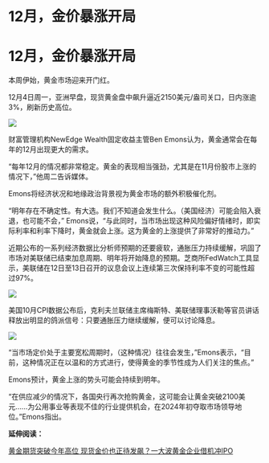 # 12月，金价暴涨开局

# 12月，金价暴涨开局

本周伊始，黄金市场迎来开门红。

12月4日周一，亚洲早盘，现货黄金盘中飙升逼近2150美元/盎司关口，日内涨逾3%，刷新历史高位。

![](https://inews.gtimg.com/om_bt/OOz1CNQeMzXg5qpt61FPO2TP2GztmQ5-4WXCjZshop1N4AA/1000)

财富管理机构NewEdge Wealth固定收益主管Ben Emons认为，黄金通常会在每年的12月出现更大的需求。

“每年12月的情况都非常稳定。黄金的表现相当强劲，尤其是在11月份股市上涨的情况下，”他周二告诉媒体。

Emons将经济状况和地缘政治背景视为黄金市场的额外积极催化剂。

“明年存在不确定性。有大选。我们不知道会发生什么。（美国经济）可能会陷入衰退，也可能不会，”
Emons说，“与此同时，当市场出现这种风险偏好情绪时，即实际利率和利率下降时，黄金就会上涨。这为黄金的上涨提供了非常好的推动力。”

近期公布的一系列经济数据比分析师预期的还要疲软，通胀压力持续缓解，巩固了市场对美联储已结束加息周期、明年将开始降息的预期。芝商所FedWatch工具显示，美联储在12日至13日召开的议息会议上连续第三次保持利率不变的可能性超过97%。

![](https://inews.gtimg.com/om_bt/Ozc9qkWPK87J6692Ftq3y4ELPa7Ym3xipqK8izMWwO3DAAA/1000)

美国10月CPI数据公布后，克利夫兰联储主席梅斯特、美联储理事沃勒等官员讲话释放出明显的鸽派信号：只要通胀压力继续缓解，便可以讨论降息。

![](https://inews.gtimg.com/om_bt/Ogb_FrH5aE5_WuqFd8eQG5xlgJR2VK34DoirtLPqriAj0AA/1000)

“当市场定价处于主要宽松周期时，（这种情况）往往会发生，”Emons表示，“目前，这种情况正在以温和的方式进行，使得黄金的季节性成为人们关注的焦点。”

Emons预计，黄金上涨的势头可能会持续到明年。

“在供应减少的情况下，各国央行再次抢购黄金，这可能会让黄金突破2100美元……为公用事业等表现不佳的行业提供机会，在2024年初夺取市场领导地位。”Emons指出。

**延伸阅读：**

[黄金期货突破今年高位
现货金价也正待发飙？一大波黄金企业借机冲IPO](https://news.qq.com/rain/a/20231203A0759300)

